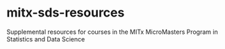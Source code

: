 # mitx-sds-resources
Supplemental resources for courses in the MITx MicroMasters Program in Statistics and Data Science
